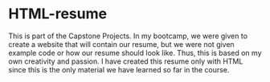 # HTML-resume
This is part of the Capstone Projects. In my bootcamp, we were given to create a website that will contain our resume, but we were not given example code or how our resume should look like. Thus, this is based on my own creativity and passion. I have created this resume only with HTML since this is the only material we have learned so far in the course.
